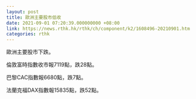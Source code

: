 ```yaml
---
layout: post
title: 歐洲主要股市低收
date: 2021-09-01 07:20:39.000000000 +08:00
link: https://news.rthk.hk/rthk/ch/component/k2/1608496-20210901.htm
categories: rthk
---
```


歐洲主要股市下跌。

倫敦富時指數收市報7119點，跌28點。

巴黎CAC指數報6680點，跌7點。

法蘭克福DAX指數報15835點，跌52點。
